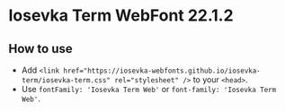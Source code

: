 # Iosevka Term WebFont 22.1.2

## How to use

- Add `<link href="https://iosevka-webfonts.github.io/iosevka-term/iosevka-term.css" rel="stylesheet" />` to your `<head>`.
- Use `fontFamily: 'Iosevka Term Web'` or `font-family: 'Iosevka Term Web'`.
